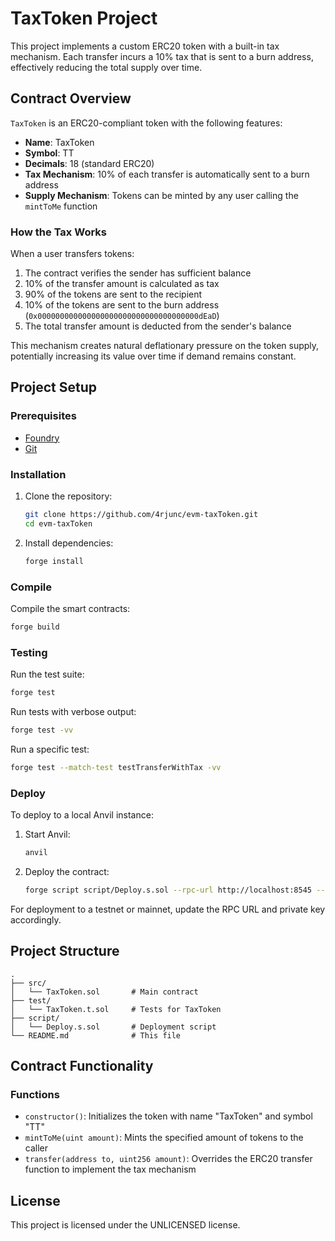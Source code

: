 # TaxToken Project

This project implements a custom ERC20 token with a built-in tax mechanism. Each transfer incurs a 10% tax that is sent to a burn address, effectively reducing the total supply over time.

## Contract Overview

`TaxToken` is an ERC20-compliant token with the following features:

- **Name**: TaxToken
- **Symbol**: TT
- **Decimals**: 18 (standard ERC20)
- **Tax Mechanism**: 10% of each transfer is automatically sent to a burn address
- **Supply Mechanism**: Tokens can be minted by any user calling the `mintToMe` function

### How the Tax Works

When a user transfers tokens:
1. The contract verifies the sender has sufficient balance
2. 10% of the transfer amount is calculated as tax
3. 90% of the tokens are sent to the recipient
4. 10% of the tokens are sent to the burn address (`0x000000000000000000000000000000000000dEaD`)
5. The total transfer amount is deducted from the sender's balance

This mechanism creates natural deflationary pressure on the token supply, potentially increasing its value over time if demand remains constant.

## Project Setup

### Prerequisites

- [Foundry](https://book.getfoundry.sh/getting-started/installation)
- [Git](https://git-scm.com/downloads)

### Installation

1. Clone the repository:
   ```bash
   git clone https://github.com/4rjunc/evm-taxToken.git
   cd evm-taxToken
   ```

2. Install dependencies:
   ```bash
   forge install
   ```

### Compile

Compile the smart contracts:
```bash
forge build
```

### Testing

Run the test suite:
```bash
forge test
```

Run tests with verbose output:
```bash
forge test -vv
```

Run a specific test:
```bash
forge test --match-test testTransferWithTax -vv
```

### Deploy

To deploy to a local Anvil instance:
1. Start Anvil:
   ```bash
   anvil
   ```

2. Deploy the contract:
   ```bash
   forge script script/Deploy.s.sol --rpc-url http://localhost:8545 --private-key <private-key> --broadcast
   ```

For deployment to a testnet or mainnet, update the RPC URL and private key accordingly.

## Project Structure

```
.
├── src/
│   └── TaxToken.sol       # Main contract
├── test/
│   └── TaxToken.t.sol     # Tests for TaxToken
├── script/
│   └── Deploy.s.sol       # Deployment script
└── README.md              # This file
```

## Contract Functionality

### Functions

- `constructor()`: Initializes the token with name "TaxToken" and symbol "TT"
- `mintToMe(uint amount)`: Mints the specified amount of tokens to the caller
- `transfer(address to, uint256 amount)`: Overrides the ERC20 transfer function to implement the tax mechanism

## License

This project is licensed under the UNLICENSED license.
